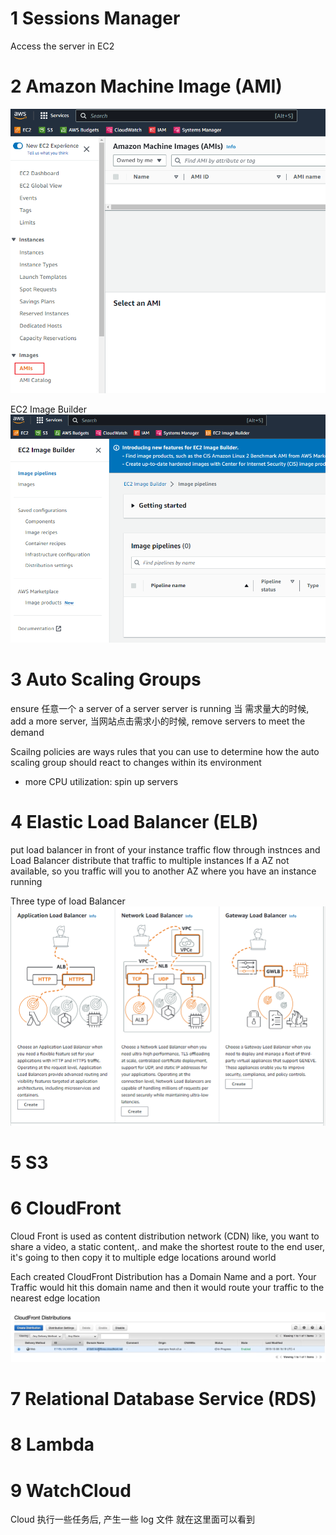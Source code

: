 
# 1 Sessions Manager
Access the server in EC2

# 2 Amazon Machine Image (AMI)

![](image/Chapter_03_AWSMainService_01_AmazonMachineImage.png)

EC2 Image Builder
![](image/Chapter_03_AWSMainService_02_AmazonMachineImage.png) 

# 3 Auto Scaling Groups
ensure 任意一个 a server of a server server is running
当 需求量大的时候, add a more server, 当网站点击需求小的时候, remove servers to meet the demand

Scailng policies are ways rules that you can use to determine how the auto scaling group should react to changes within its environment 
- more CPU utilization: spin up servers 


# 4 Elastic Load Balancer (ELB)
put load balancer in front of your instance 
traffic flow through instnces and Load Balancer  distribute that traffic to multiple instances 
If a AZ not available, so you traffic will you to another AZ where you have an instance running 


Three type of load Balancer 
![](image/Chapter_03_AWSMainService_01_ElasticLoadBalancer.png)

# 5 S3

# 6 CloudFront
Cloud Front is used as content distribution network (CDN)
like, you want to share a video, a static content,.  and make the shortest route to the end user, it's going to then copy it to multiple edge locations around world 

Each created CloudFront Distribution has a Domain Name and a port. Your Traffic would hit this domain name and then it would route your traffic to the nearest edge location 

![](image/Pasted%20image%2020230212201203.png)

# 7 Relational Database Service (RDS)

# 8 Lambda

# 9 WatchCloud
Cloud 执行一些任务后, 产生一些 log 文件  就在这里面可以看到 
